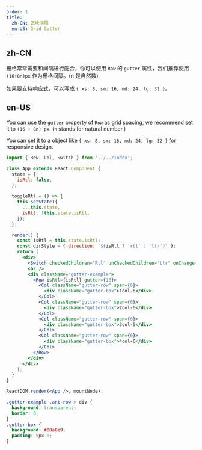 ```yaml
---
order: 1
title:
  zh-CN: 区块间隔
  en-US: Grid Gutter
---
```


## zh-CN

栅格常常需要和间隔进行配合，你可以使用 `Row` 的 `gutter` 属性，我们推荐使用 `(16+8n)px` 作为栅格间隔。(n 是自然数)

如果要支持响应式，可以写成 `{ xs: 8, sm: 16, md: 24, lg: 32 }`。

## en-US

You can use the `gutter` property of `Row` as grid spacing, we recommend set it to `(16 + 8n) px`. (`n` stands for natural number.)

You can set it to a object like `{ xs: 8, sm: 16, md: 24, lg: 32 }` for responsive design.

```jsx
import { Row, Col, Switch } from '../../index';

class App extends React.Component {
  state = {
    isRtl: false,
  };

  toggleRtl = () => {
    this.setState({
      ...this.state,
      isRtl: !this.state.isRtl,
    });
  };

  render() {
    const isRtl = this.state.isRtl;
    const dirStyle = { direction: `${isRtl ? 'rtl' : 'ltr'}` };
    return (
      <div>
        <Switch checkedChildren="Rtl" unCheckedChildren="Ltr" onChange={this.toggleRtl} />
        <br />
        <div className="gutter-example">
          <Row isRtl={isRtl} gutter={16}>
            <Col className="gutter-row" span={6}>
              <div className="gutter-box">1col-6</div>
            </Col>
            <Col className="gutter-row" span={6}>
              <div className="gutter-box">2col-6</div>
            </Col>
            <Col className="gutter-row" span={6}>
              <div className="gutter-box">3col-6</div>
            </Col>
            <Col className="gutter-row" span={6}>
              <div className="gutter-box">4col-6</div>
            </Col>
          </Row>
        </div>
      </div>
    );
  }
}

ReactDOM.render(<App />, mountNode);
```

```css
.gutter-example .ant-row > div {
  background: transparent;
  border: 0;
}
.gutter-box {
  background: #00a0e9;
  padding: 5px 0;
}
```
